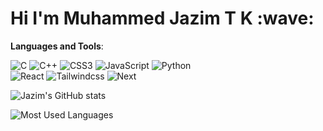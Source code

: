 <h1>Hi I'm Muhammed Jazim T K :wave:</h1>






**Languages and Tools**:

![C](https://img.shields.io/badge/c-%2300599C.svg?style=for-the-badge&logo=c&logoColor=white)
![C++](https://img.shields.io/badge/c++-%2300599C.svg?style=for-the-badge&logo=c%2B%2B&logoColor=white)
![CSS3](https://img.shields.io/badge/css3-%231572B6.svg?style=for-the-badge&logo=css3&logoColor=white)
![JavaScript](https://img.shields.io/badge/javascript-%23323330.svg?style=for-the-badge&logo=javascript&logoColor=%23F7DF1E)
![Python](https://img.shields.io/badge/python-3670A0?style=for-the-badge&logo=python&logoColor=ffdd54)	
![React](https://img.shields.io/badge/react-%2320232a.svg?style=for-the-badge&logo=react&logoColor=%2361DAFB)
![Tailwindcss](https://img.shields.io/badge/tailwindcss-3670A0?style=for-the-badge&logo=tailwindcss&logoColor=ffdd54)
![Next](https://img.shields.io/badge/next-3670A0?style=for-the-badge&logo=nextjs&logoColor=ffdd54)


![Jazim's GitHub stats](https://github-readme-stats.vercel.app/api?username=Muhammedjazimtk&show_icons=true&theme=tokyonight)

![Most Used Languages](https://github-readme-stats.vercel.app/api/top-langs/?username=Muhammedjazimtk&theme=tokyonight)




